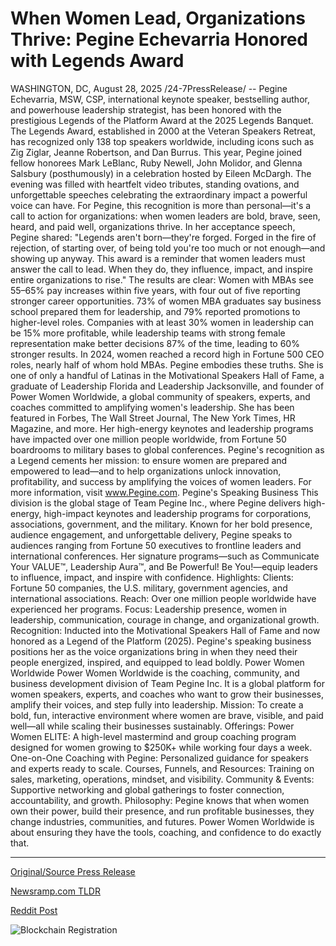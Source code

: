 # When Women Lead, Organizations Thrive: Pegine Echevarria Honored with Legends Award

WASHINGTON, DC, August 28, 2025 /24-7PressRelease/ -- Pegine Echevarria, MSW, CSP, international keynote speaker, bestselling author, and powerhouse leadership strategist, has been honored with the prestigious Legends of the Platform Award at the 2025 Legends Banquet.  The Legends Award, established in 2000 at the Veteran Speakers Retreat, has recognized only 138 top speakers worldwide, including icons such as Zig Ziglar, Jeanne Robertson, and Dan Burrus. This year, Pegine joined fellow honorees Mark LeBlanc, Ruby Newell, John Molidor, and Glenna Salsbury (posthumously) in a celebration hosted by Eileen McDargh. The evening was filled with heartfelt video tributes, standing ovations, and unforgettable speeches celebrating the extraordinary impact a powerful voice can have.  For Pegine, this recognition is more than personal—it's a call to action for organizations: when women leaders are bold, brave, seen, heard, and paid well, organizations thrive.  In her acceptance speech, Pegine shared: "Legends aren't born—they're forged. Forged in the fire of rejection, of starting over, of being told you're too much or not enough—and showing up anyway. This award is a reminder that women leaders must answer the call to lead. When they do, they influence, impact, and inspire entire organizations to rise."  The results are clear:  Women with MBAs see 55–65% pay increases within five years, with four out of five reporting stronger career opportunities.  73% of women MBA graduates say business school prepared them for leadership, and 79% reported promotions to higher-level roles.  Companies with at least 30% women in leadership can be 15% more profitable, while leadership teams with strong female representation make better decisions 87% of the time, leading to 60% stronger results.  In 2024, women reached a record high in Fortune 500 CEO roles, nearly half of whom hold MBAs.  Pegine embodies these truths. She is one of only a handful of Latinas in the Motivational Speakers Hall of Fame, a graduate of Leadership Florida and Leadership Jacksonville, and founder of Power Women Worldwide, a global community of speakers, experts, and coaches committed to amplifying women's leadership. She has been featured in Forbes, The Wall Street Journal, The New York Times, HR Magazine, and more. Her high-energy keynotes and leadership programs have impacted over one million people worldwide, from Fortune 50 boardrooms to military bases to global conferences.  Pegine's recognition as a Legend cements her mission: to ensure women are prepared and empowered to lead—and to help organizations unlock innovation, profitability, and success by amplifying the voices of women leaders.  For more information, visit www.Pegine.com.  Pegine's Speaking Business  This division is the global stage of Team Pegine Inc., where Pegine delivers high-energy, high-impact keynotes and leadership programs for corporations, associations, government, and the military. Known for her bold presence, audience engagement, and unforgettable delivery, Pegine speaks to audiences ranging from Fortune 50 executives to frontline leaders and international conferences.  Her signature programs—such as Communicate Your VALUE™, Leadership Aura™, and Be Powerful! Be You!—equip leaders to influence, impact, and inspire with confidence.  Highlights:  Clients: Fortune 50 companies, the U.S. military, government agencies, and international associations.  Reach: Over one million people worldwide have experienced her programs.  Focus: Leadership presence, women in leadership, communication, courage in change, and organizational growth.  Recognition: Inducted into the Motivational Speakers Hall of Fame and now honored as a Legend of the Platform (2025).  Pegine's speaking business positions her as the voice organizations bring in when they need their people energized, inspired, and equipped to lead boldly.  Power Women Worldwide  Power Women Worldwide is the coaching, community, and business development division of Team Pegine Inc. It is a global platform for women speakers, experts, and coaches who want to grow their businesses, amplify their voices, and step fully into leadership.  Mission: To create a bold, fun, interactive environment where women are brave, visible, and paid well—all while scaling their businesses sustainably.  Offerings:  Power Women ELITE: A high-level mastermind and group coaching program designed for women growing to $250K+ while working four days a week.  One-on-One Coaching with Pegine: Personalized guidance for speakers and experts ready to scale.  Courses, Funnels, and Resources: Training on sales, marketing, operations, mindset, and visibility.  Community & Events: Supportive networking and global gatherings to foster connection, accountability, and growth.  Philosophy:  Pegine knows that when women own their power, build their presence, and run profitable businesses, they change industries, communities, and futures. Power Women Worldwide is about ensuring they have the tools, coaching, and confidence to do exactly that. 

---

[Original/Source Press Release](https://www.24-7pressrelease.com/press-release/526309/when-women-lead-organizations-thrive-pegine-echevarria-honored-with-legends-award)
                    

[Newsramp.com TLDR](https://newsramp.com/curated-news/pegine-echevarria-honored-as-legend-for-championing-women-s-leadership/6e901eefb8f7d5c18e5b3cfc739ff108) 

 



[Reddit Post](https://www.reddit.com/r/Lifestyle_Culture/comments/1n2pvm7/pegine_echevarria_honored_as_legend_for/) 



![Blockchain Registration](https://cdn.newsramp.app/24-7PressRelease/qrcode/258/28/limeUNor.webp)